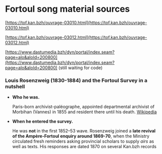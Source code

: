 # Fortoul song material sources

[https://tof.kan.bzh/ouvrage-03010.html](https://tof.kan.bzh/ouvrage-03010.html)

[https://tof.kan.bzh/ouvrage-03012.html](https://tof.kan.bzh/ouvrage-03012.html) 

[https://www.dastumedia.bzh/dyn/portal/index.seam?page=alo&aloId=200800](https://www.dastumedia.bzh/dyn/portal/index.seam?page=alo&aloId=200800) (still waiting for code)

### Louis Rosenzweig (1830-1884) and the Fortoul Survey in a nutshell

- **Who he was.**
    
    Paris-born archivist-paléographe, appointed departmental archivist of Morbihan (Vannes) in 1855 and resident there until his death. [Wikipedia](https://fr.wikipedia.org/wiki/Louis_Rosenzweig?utm_source=chatgpt.com)
    
- **When he entered the survey.**
    
    He was **not** in the first 1852–53 wave.  Rosenzweig joined a **late revival of the Ampère-Fortoul enquiry around 1869-70**, when the Ministry circulated fresh reminders asking provincial scholars to supply *airs* as well as texts.  His responses are dated 1870 on several Kan.bzh records